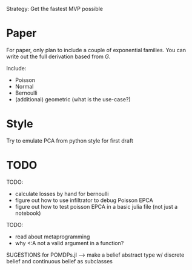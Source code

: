 Strategy: Get the fastest MVP possible

# Paper
For paper, only plan to include a couple of exponential families. You can write out the full derivation based from $G$.

Include:
* Poisson
* Normal
* Bernoulli
* (additional) geometric (what is the use-case?)

# Style
Try to emulate PCA from python style for first draft

# TODO

TODO:
* calculate losses by hand for bernoulli 
* figure out how to use infiltrator to debug Poisson EPCA
* figure out how to test poisson EPCA in a basic julia file (not just a notebook)


TODO:
* read about metaprogramming
* why <:A not a valid argument in a function?


SUGESTIONS for POMDPs.jl --> make a belief abstract type w/ discrete belief and continuous belief as subclasses